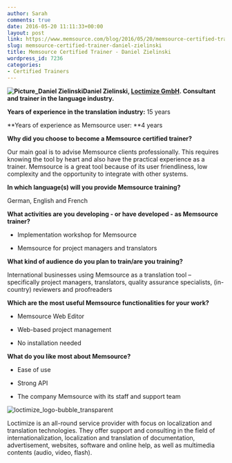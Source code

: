 ```yaml
---
author: Sarah
comments: true
date: 2016-05-20 11:11:33+00:00
layout: post
link: https://www.memsource.com/blog/2016/05/20/memsource-certified-trainer-daniel-zielinski/
slug: memsource-certified-trainer-daniel-zielinski
title: Memsource Certified Trainer - Daniel Zielinski
wordpress_id: 7236
categories:
- Certified Trainers
---
```




**![Picture_Daniel Zielinski](/wp-content/uploads/2016/05/Picture_Daniel-Zielinski.jpg)Daniel Zielinski, [Loctimize GmbH](http://www.loctimize.com/). Consultant and trainer in the language industry.**

**Years of experience in the translation industry:** 15 years

**Years of experience as Memsource user: **4 years<!-- more -->

**Why did you choose to become a Memsource certified trainer?**

Our main goal is to advise Memsource clients professionally. This requires knowing the tool by heart and also have the practical experience as a trainer. Memsource is a great tool because of its user friendliness, low complexity and the opportunity to integrate with other systems.

**In which language(s) will you provide Memsource training?**

German, English and French

**What activities are you developing - or have developed - as Memsource trainer?**



 	
  * Implementation workshop for Memsource

 	
  * Memsource for project managers and translators


**What kind of audience do you plan to train/are you training?**

International businesses using Memsource as a translation tool – specifically project managers, translators, quality assurance specialists, (in-country) reviewers and proofreaders

**Which are the most useful Memsource functionalities for your work?**



 	
  * Memsource Web Editor

 	
  * Web-based project management

 	
  * No installation needed


**What do you like most about Memsource?**



 	
  * Ease of use

 	
  * Strong API

 	
  * The company Memsource with its staff and support team






![loctimize_logo-bubble_transparent](/wp-content/uploads/2016/05/loctimize_logo-bubble_transparent-256x300.png)

Loctimize is an all-round service provider with focus on localization and translation technologies. They offer support and consulting in the field of internationalization, localization and translation of documentation, advertisement, websites, software and online help, as well as multimedia contents (audio, video, flash).
